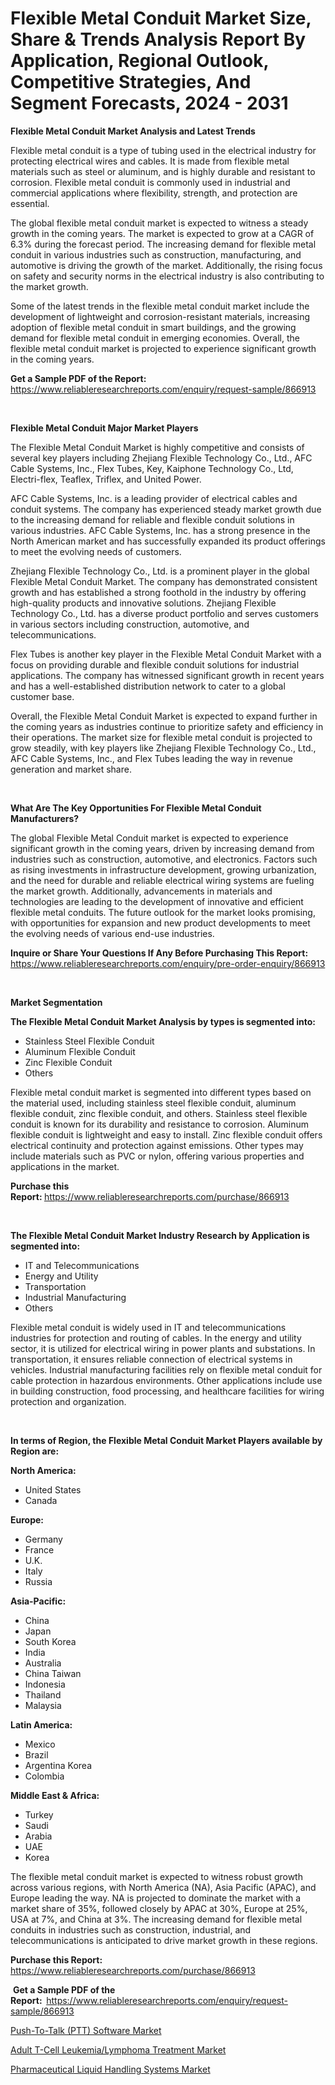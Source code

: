 <p><h1>Flexible Metal Conduit Market Size, Share & Trends Analysis Report By Application, Regional Outlook, Competitive Strategies, And Segment Forecasts, 2024 - 2031</h1></p><p><strong>Flexible Metal Conduit Market Analysis and Latest Trends</strong></p>
<p><p>Flexible metal conduit is a type of tubing used in the electrical industry for protecting electrical wires and cables. It is made from flexible metal materials such as steel or aluminum, and is highly durable and resistant to corrosion. Flexible metal conduit is commonly used in industrial and commercial applications where flexibility, strength, and protection are essential.</p><p>The global flexible metal conduit market is expected to witness a steady growth in the coming years. The market is expected to grow at a CAGR of 6.3% during the forecast period. The increasing demand for flexible metal conduit in various industries such as construction, manufacturing, and automotive is driving the growth of the market. Additionally, the rising focus on safety and security norms in the electrical industry is also contributing to the market growth.</p><p>Some of the latest trends in the flexible metal conduit market include the development of lightweight and corrosion-resistant materials, increasing adoption of flexible metal conduit in smart buildings, and the growing demand for flexible metal conduit in emerging economies. Overall, the flexible metal conduit market is projected to experience significant growth in the coming years.</p></p>
<p><strong>Get a Sample PDF of the Report:&nbsp;</strong> <a href="https://www.reliableresearchreports.com/enquiry/request-sample/866913">https://www.reliableresearchreports.com/enquiry/request-sample/866913</a></p>
<p>&nbsp;</p>
<p><strong>Flexible Metal Conduit Major Market Players</strong></p>
<p><p>The Flexible Metal Conduit Market is highly competitive and consists of several key players including Zhejiang Flexible Technology Co., Ltd., AFC Cable Systems, Inc., Flex Tubes, Key, Kaiphone Technology Co., Ltd, Electri-flex, Teaflex, Triflex, and United Power.</p><p>AFC Cable Systems, Inc. is a leading provider of electrical cables and conduit systems. The company has experienced steady market growth due to the increasing demand for reliable and flexible conduit solutions in various industries. AFC Cable Systems, Inc. has a strong presence in the North American market and has successfully expanded its product offerings to meet the evolving needs of customers.</p><p>Zhejiang Flexible Technology Co., Ltd. is a prominent player in the global Flexible Metal Conduit Market. The company has demonstrated consistent growth and has established a strong foothold in the industry by offering high-quality products and innovative solutions. Zhejiang Flexible Technology Co., Ltd. has a diverse product portfolio and serves customers in various sectors including construction, automotive, and telecommunications.</p><p>Flex Tubes is another key player in the Flexible Metal Conduit Market with a focus on providing durable and flexible conduit solutions for industrial applications. The company has witnessed significant growth in recent years and has a well-established distribution network to cater to a global customer base.</p><p>Overall, the Flexible Metal Conduit Market is expected to expand further in the coming years as industries continue to prioritize safety and efficiency in their operations. The market size for flexible metal conduit is projected to grow steadily, with key players like Zhejiang Flexible Technology Co., Ltd., AFC Cable Systems, Inc., and Flex Tubes leading the way in revenue generation and market share.</p></p>
<p>&nbsp;</p>
<p><strong>What Are The Key Opportunities For Flexible Metal Conduit Manufacturers?</strong></p>
<p><p>The global Flexible Metal Conduit market is expected to experience significant growth in the coming years, driven by increasing demand from industries such as construction, automotive, and electronics. Factors such as rising investments in infrastructure development, growing urbanization, and the need for durable and reliable electrical wiring systems are fueling the market growth. Additionally, advancements in materials and technologies are leading to the development of innovative and efficient flexible metal conduits. The future outlook for the market looks promising, with opportunities for expansion and new product developments to meet the evolving needs of various end-use industries.</p></p>
<p><strong>Inquire or Share Your Questions If Any Before Purchasing This Report:</strong> <a href="https://www.reliableresearchreports.com/enquiry/pre-order-enquiry/866913">https://www.reliableresearchreports.com/enquiry/pre-order-enquiry/866913</a></p>
<p>&nbsp;</p>
<p><strong>Market Segmentation</strong></p>
<p><strong>The Flexible Metal Conduit Market Analysis by types is segmented into:</strong></p>
<p><ul><li>Stainless Steel Flexible Conduit</li><li>Aluminum Flexible Conduit</li><li>Zinc Flexible Conduit</li><li>Others</li></ul></p>
<p><p>Flexible metal conduit market is segmented into different types based on the material used, including stainless steel flexible conduit, aluminum flexible conduit, zinc flexible conduit, and others. Stainless steel flexible conduit is known for its durability and resistance to corrosion. Aluminum flexible conduit is lightweight and easy to install. Zinc flexible conduit offers electrical continuity and protection against emissions. Other types may include materials such as PVC or nylon, offering various properties and applications in the market.</p></p>
<p><strong>Purchase this Report:&nbsp;</strong><a href="https://www.reliableresearchreports.com/purchase/866913">https://www.reliableresearchreports.com/purchase/866913</a></p>
<p>&nbsp;</p>
<p><strong>The Flexible Metal Conduit Market Industry Research by Application is segmented into:</strong></p>
<p><ul><li>IT and Telecommunications</li><li>Energy and Utility</li><li>Transportation</li><li>Industrial Manufacturing</li><li>Others</li></ul></p>
<p><p>Flexible metal conduit is widely used in IT and telecommunications industries for protection and routing of cables. In the energy and utility sector, it is utilized for electrical wiring in power plants and substations. In transportation, it ensures reliable connection of electrical systems in vehicles. Industrial manufacturing facilities rely on flexible metal conduit for cable protection in hazardous environments. Other applications include use in building construction, food processing, and healthcare facilities for wiring protection and organization.</p></p>
<p>&nbsp;</p>
<p><strong>In terms of Region, the Flexible Metal Conduit Market Players available by Region are:</strong></p>
<p>
    <p> <strong> North America: </strong>
        <ul>
            <li>United States</li>
            <li>Canada</li>
        </ul>
        </p> 
    <p> <strong> Europe: </strong>
        <ul>
            <li>Germany</li>
            <li>France</li>
            <li>U.K.</li>
            <li>Italy</li>
            <li>Russia</li>
        </ul>
        </p> 
    <p> <strong> Asia-Pacific: </strong>
        <ul>
            <li>China</li>
            <li>Japan</li>
            <li>South Korea</li>
            <li>India</li>
            <li>Australia</li>
            <li>China Taiwan</li>
            <li>Indonesia</li>
            <li>Thailand</li>
            <li>Malaysia</li>
        </ul>
        </p> 
    <p> <strong> Latin America: </strong>
        <ul>
            <li>Mexico</li>
            <li>Brazil</li>
            <li>Argentina Korea</li>
            <li>Colombia</li>
        </ul>
        </p> 
    <p> <strong> Middle East & Africa: </strong>
        <ul>
            <li>Turkey</li>
            <li>Saudi</li>
            <li>Arabia</li>
            <li>UAE</li>
            <li>Korea</li>
        </ul>
    </p>
    </p>
<p><p>The flexible metal conduit market is expected to witness robust growth across various regions, with North America (NA), Asia Pacific (APAC), and Europe leading the way. NA is projected to dominate the market with a market share of 35%, followed closely by APAC at 30%, Europe at 25%, USA at 7%, and China at 3%. The increasing demand for flexible metal conduits in industries such as construction, industrial, and telecommunications is anticipated to drive market growth in these regions.</p></p>
<p><strong>Purchase this Report: </strong><a href="https://www.reliableresearchreports.com/purchase/866913">https://www.reliableresearchreports.com/purchase/866913</a></p>
<p>&nbsp;<strong>Get a Sample PDF of the Report:&nbsp;&nbsp;</strong><a href="https://www.reliableresearchreports.com/enquiry/request-sample/866913">https://www.reliableresearchreports.com/enquiry/request-sample/866913</a></p>
<p><strong></strong></p>
<p><p><a href="https://view.publitas.com/reportprime-1/push-to-talk-ptt-software-market-size-global-industry-overview-market-segmentation-and-forecast-2024-to-2031/">Push-To-Talk (PTT) Software Market</a></p><p><a href="https://view.publitas.com/reportprime-1/adult-t-cell-leukemia-lymphoma-treatment-market-challenges-opportunities-and-growth-drivers-and-major-market-players-forecasted-for-period-from-2024-2031/">Adult T-Cell Leukemia/Lymphoma Treatment Market</a></p><p><a href="https://view.publitas.com/reportprime-1/pharmaceutical-liquid-handling-systems-market-research-report-reveals-the-latest-trends-and-opportunities-of-this-market-for-period-from-2024-2031/">Pharmaceutical Liquid Handling Systems Market</a></p></p>